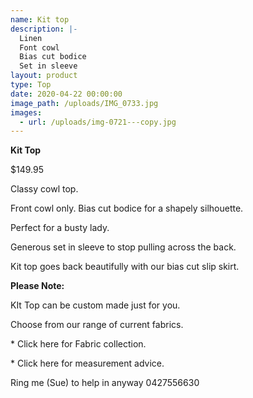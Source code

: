 ```yaml
---
name: Kit top
description: |-
  Linen
  Font cowl
  Bias cut bodice
  Set in sleeve
layout: product
type: Top
date: 2020-04-22 00:00:00
image_path: /uploads/IMG_0733.jpg
images:
  - url: /uploads/img-0721---copy.jpg
---
```


**Kit Top**

$149.95

Classy cowl top.

Front cowl only. Bias cut bodice for a shapely silhouette.&nbsp;

Perfect for a busty lady.

Generous set in sleeve to stop pulling across the back.

Kit top goes back beautifully with our bias cut slip skirt.&nbsp;

**Please Note:**

KIt Top can be custom made just for you.

Choose from our range of current fabrics.

\* Click here for Fabric collection.

\* Click here for measurement advice.

Ring me (Sue) to help in anyway 0427556630